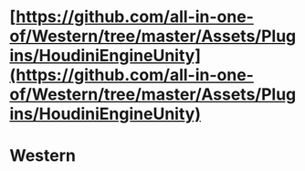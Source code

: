 # [https://github.com/all-in-one-of/Western/tree/master/Assets/Plugins/HoudiniEngineUnity](https://github.com/all-in-one-of/Western/tree/master/Assets/Plugins/HoudiniEngineUnity)
# Western
